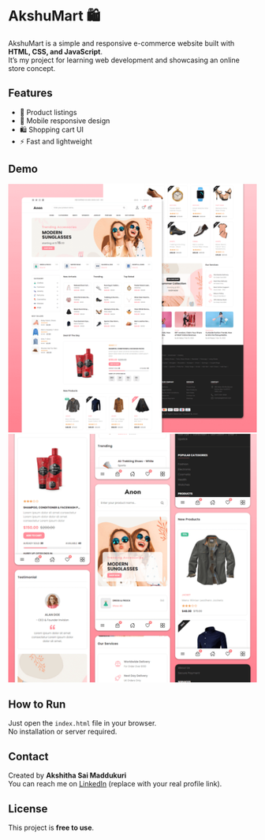 # AkshuMart 🛍️

AkshuMart is a simple and responsive e-commerce website built with **HTML, CSS, and JavaScript**.  
It’s my project for learning web development and showcasing an online store concept.

## Features
- 🛒 Product listings
- 📱 Mobile responsive design
- 🛍️ Shopping cart UI
- ⚡ Fast and lightweight

## Demo
![AkshuMart Desktop Demo](./website-demo-image/desktop.png "Desktop Demo")
![AkshuMart Mobile Demo](./website-demo-image/mobile.png "Mobile Demo")

## How to Run
Just open the `index.html` file in your browser.  
No installation or server required.

## Contact
Created by **Akshitha Sai Maddukuri**  
You can reach me on [LinkedIn](https://www.linkedin.com) (replace with your real profile link).

## License
This project is **free to use**.
